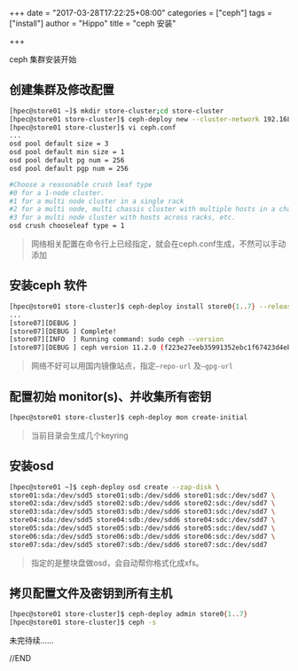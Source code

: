 +++
date = "2017-03-28T17:22:25+08:00"
categories = ["ceph"]
tags = ["install"]
author = "Hippo"
title = "ceph 安装"

+++

ceph 集群安装开始

<!--more-->

## 创建集群及修改配置

```sh
[hpec@store01 ~]$ mkdir store-cluster;cd store-cluster
[hpec@store01 store-cluster]$ ceph-deploy new --cluster-network 192.168.210.0/24 --public-network 192.168.220.0/24 store02 store03 store04
[hpec@store01 store-cluster]$ vi ceph.conf
...
osd pool default size = 3
osd pool default min size = 1
osd pool default pg num = 256
osd pool default pgp num = 256

#Choose a reasonable crush leaf type
#0 for a 1-node cluster.
#1 for a multi node cluster in a single rack
#2 for a multi node, multi chassis cluster with multiple hosts in a chassis
#3 for a multi node cluster with hosts across racks, etc.
osd crush chooseleaf type = 1
```

> 网络相关配置在命令行上已经指定，就会在ceph.conf生成，不然可以手动添加

## 安装ceph 软件

```sh
[hpec@store01 store-cluster]$ ceph-deploy install store0{1..7} --release karken --repo-url http://mirrors.163.com/ceph/rpm-kraken/el7
...
[store07][DEBUG ]
[store07][DEBUG ] Complete!
[store07][INFO  ] Running command: sudo ceph --version
[store07][DEBUG ] ceph version 11.2.0 (f223e27eeb35991352ebc1f67423d4ebc252adb7)
```

> 网络不好可以用国内镜像站点，指定`—repo-url` 及`—gpg-url`

## 配置初始 monitor(s)、并收集所有密钥

```sh
[hpec@store01 store-cluster]$ ceph-deploy mon create-initial
```
> 当前目录会生成几个keyring

## 安装osd

```sh
[hpec@store01 ~]$ ceph-deploy osd create --zap-disk \
store01:sda:/dev/sdd5 store01:sdb:/dev/sdd6 store01:sdc:/dev/sdd7 \
store02:sda:/dev/sdd5 store02:sdb:/dev/sdd6 store02:sdc:/dev/sdd7 \
store03:sda:/dev/sdd5 store03:sdb:/dev/sdd6 store03:sdc:/dev/sdd7 \
store04:sda:/dev/sdd5 store04:sdb:/dev/sdd6 store04:sdc:/dev/sdd7 \
store05:sda:/dev/sdd5 store05:sdb:/dev/sdd6 store05:sdc:/dev/sdd7 \
store06:sda:/dev/sdd5 store06:sdb:/dev/sdd6 store06:sdc:/dev/sdd7 \
store07:sda:/dev/sdd5 store07:sdb:/dev/sdd6 store07:sdc:/dev/sdd7
```

> 指定的是整块盘做osd，会自动帮你格式化成xfs。

## 拷贝配置文件及密钥到所有主机

```sh
[hpec@store01 store-cluster]$ ceph-deploy admin store0{1..7}
[hpec@store01 store-cluster]$ ceph -s 
```

未完待续……

//END
